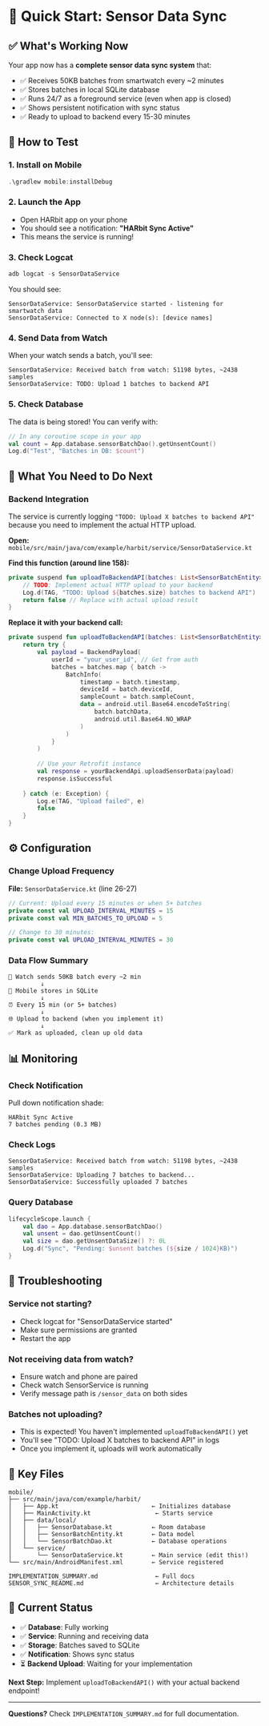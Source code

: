 # 🚀 Quick Start: Sensor Data Sync

## ✅ What's Working Now

Your app now has a **complete sensor data sync system** that:
- ✅ Receives 50KB batches from smartwatch every ~2 minutes
- ✅ Stores batches in local SQLite database
- ✅ Runs 24/7 as a foreground service (even when app is closed)
- ✅ Shows persistent notification with sync status
- ✅ Ready to upload to backend every 15-30 minutes

## 📱 How to Test

### 1. Install on Mobile
```powershell
.\gradlew mobile:installDebug
```

### 2. Launch the App
- Open HARbit app on your phone
- You should see a notification: **"HARbit Sync Active"**
- This means the service is running!

### 3. Check Logcat
```powershell
adb logcat -s SensorDataService
```

You should see:
```
SensorDataService: SensorDataService started - listening for smartwatch data
SensorDataService: Connected to X node(s): [device names]
```

### 4. Send Data from Watch
When your watch sends a batch, you'll see:
```
SensorDataService: Received batch from watch: 51198 bytes, ~2438 samples
SensorDataService: TODO: Upload 1 batches to backend API
```

### 5. Check Database
The data is being stored! You can verify with:
```kotlin
// In any coroutine scope in your app
val count = App.database.sensorBatchDao().getUnsentCount()
Log.d("Test", "Batches in DB: $count")
```

## 🔧 What You Need to Do Next

### Backend Integration

The service is currently logging `"TODO: Upload X batches to backend API"` because you need to implement the actual HTTP upload.

**Open:** `mobile/src/main/java/com/example/harbit/service/SensorDataService.kt`

**Find this function (around line 158):**
```kotlin
private suspend fun uploadToBackendAPI(batches: List<SensorBatchEntity>): Boolean {
    // TODO: Implement actual HTTP upload to your backend
    Log.d(TAG, "TODO: Upload ${batches.size} batches to backend API")
    return false // Replace with actual upload result
}
```

**Replace it with your backend call:**
```kotlin
private suspend fun uploadToBackendAPI(batches: List<SensorBatchEntity>): Boolean {
    return try {
        val payload = BackendPayload(
            userId = "your_user_id", // Get from auth
            batches = batches.map { batch ->
                BatchInfo(
                    timestamp = batch.timestamp,
                    deviceId = batch.deviceId,
                    sampleCount = batch.sampleCount,
                    data = android.util.Base64.encodeToString(
                        batch.batchData, 
                        android.util.Base64.NO_WRAP
                    )
                )
            }
        )
        
        // Use your Retrofit instance
        val response = yourBackendApi.uploadSensorData(payload)
        response.isSuccessful
        
    } catch (e: Exception) {
        Log.e(TAG, "Upload failed", e)
        false
    }
}
```

## ⚙️ Configuration

### Change Upload Frequency

**File:** `SensorDataService.kt` (line 26-27)

```kotlin
// Current: Upload every 15 minutes or when 5+ batches
private const val UPLOAD_INTERVAL_MINUTES = 15
private const val MIN_BATCHES_TO_UPLOAD = 5

// Change to 30 minutes:
private const val UPLOAD_INTERVAL_MINUTES = 30
```

### Data Flow Summary

```
📡 Watch sends 50KB batch every ~2 min
         ↓
💾 Mobile stores in SQLite
         ↓
⏰ Every 15 min (or 5+ batches)
         ↓
🌐 Upload to backend (when you implement it)
         ↓
✅ Mark as uploaded, clean up old data
```

## 📊 Monitoring

### Check Notification
Pull down notification shade:
```
HARbit Sync Active
7 batches pending (0.3 MB)
```

### Check Logs
```
SensorDataService: Received batch from watch: 51198 bytes, ~2438 samples
SensorDataService: Uploading 7 batches to backend...
SensorDataService: Successfully uploaded 7 batches
```

### Query Database
```kotlin
lifecycleScope.launch {
    val dao = App.database.sensorBatchDao()
    val unsent = dao.getUnsentCount()
    val size = dao.getUnsentDataSize() ?: 0L
    Log.d("Sync", "Pending: $unsent batches (${size / 1024}KB)")
}
```

## 🐛 Troubleshooting

### Service not starting?
- Check logcat for "SensorDataService started"
- Make sure permissions are granted
- Restart the app

### Not receiving data from watch?
- Ensure watch and phone are paired
- Check watch SensorService is running
- Verify message path is `/sensor_data` on both sides

### Batches not uploading?
- This is expected! You haven't implemented `uploadToBackendAPI()` yet
- You'll see "TODO: Upload X batches to backend API" in logs
- Once you implement it, uploads will work automatically

## 📂 Key Files

```
mobile/
├── src/main/java/com/example/harbit/
│   ├── App.kt                          ← Initializes database
│   ├── MainActivity.kt                  ← Starts service
│   ├── data/local/
│   │   ├── SensorDatabase.kt           ← Room database
│   │   ├── SensorBatchEntity.kt        ← Data model
│   │   └── SensorBatchDao.kt           ← Database operations
│   └── service/
│       └── SensorDataService.kt        ← Main service (edit this!)
└── src/main/AndroidManifest.xml        ← Service registered

IMPLEMENTATION_SUMMARY.md                ← Full docs
SENSOR_SYNC_README.md                    ← Architecture details
```

## 🎯 Current Status

- ✅ **Database**: Fully working
- ✅ **Service**: Running and receiving data
- ✅ **Storage**: Batches saved to SQLite
- ✅ **Notification**: Shows sync status
- ⏳ **Backend Upload**: Waiting for your implementation

**Next Step:** Implement `uploadToBackendAPI()` with your actual backend endpoint!

---

**Questions?** Check `IMPLEMENTATION_SUMMARY.md` for full documentation.
